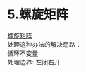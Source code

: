 # 5.螺旋矩阵
[螺旋矩阵](https://programmercarl.com/0059.%E8%9E%BA%E6%97%8B%E7%9F%A9%E9%98%B5II.html#_59-%E8%9E%BA%E6%97%8B%E7%9F%A9%E9%98%B5ii)<br>
处理这种办法的解决思路：<br>
循环不变量<br>
处理边界:
左闭右开